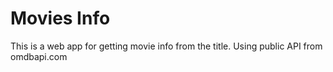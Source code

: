 # Movies Info
This is a web app for getting movie info from the title. Using public API from omdbapi.com